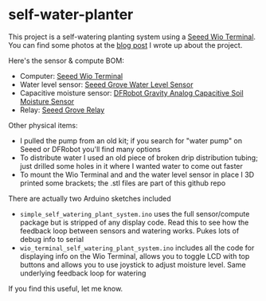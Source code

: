 # self-water-planter

This project is a self-watering planting system using a [Seeed Wio Terminal](https://www.seeedstudio.com/Wio-Terminal-p-4509.html). You can find some photos at the [blog post](http://lindsayrgwatt.com/blog/2021/02/plants-without-the-effort/) I wrote up about the project.

Here's the sensor & compute BOM:

* Computer: [Seeed Wio Terminal](https://www.seeedstudio.com/Wio-Terminal-p-4509.html)
* Water level sensor: [Seeed Grove Water Level Sensor](https://www.seeedstudio.com/Grove-Water-Level-Sensor-10CM-p-4443.html)
* Capacitive moisture sensor: [DFRobot Gravity Analog Capacitive Soil Moisture Sensor](https://www.dfrobot.com/product-1385.html)
* Relay: [Seeed Grove Relay](https://www.seeedstudio.com/Grove-Relay.html)

Other physical items:

* I pulled the pump from an old kit; if you search for "water pump" on Seeed or DFRobot you'll find many options
* To distribute water I used an old piece of broken drip distribution tubing; just drilled some holes in it where I wanted water to come out faster
* To mount the Wio Terminal and and the water level sensor in place I 3D printed some brackets; the .stl files are part of this github repo

There are actually two Arduino sketches included

* `simple_self_watering_plant_system.ino` uses the full sensor/compute package but is stripped of any display code. Read this to see how the feedback loop between sensors and watering works. Pukes lots of debug info to serial
* `wio_terminal_self_watering_plant_system.ino` includes all the code for displaying info on the Wio Terminal, allows you to toggle LCD with top buttons and allows you to use joystick to adjust moisture level. Same underlying feedback loop for watering

If you find this useful, let me know.
